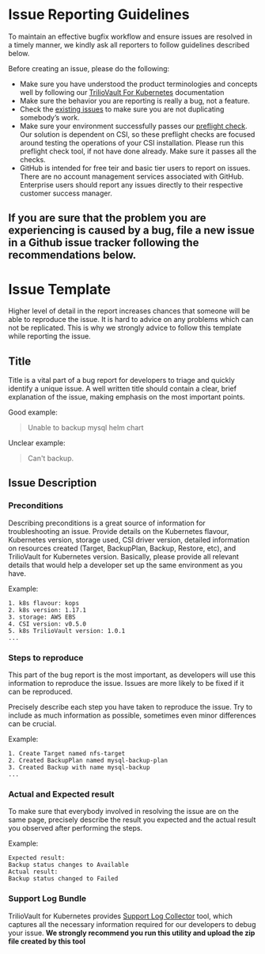 # Issue Reporting Guidelines

To maintain an effective bugfix workflow and ensure issues are resolved in a timely manner, we kindly ask all reporters to follow guidelines described below.

Before creating an issue, please do the following:

- Make sure you have understood the product terminologies and concepts well by following our [TrilioVault For Kubernetes](https://app.gitbook.com/@triliovault-trilio/s/ibm-cloud-paks/) documentation
- Make sure the behavior you are reporting is really a bug, not a feature.
-  Check the  [existing issues](https://github.com/triliovault-k8s-issues/triliovault-k8s-issues/issues)  to make sure you are not duplicating somebody’s work.
- Make sure your environment successfully passes our [preflight check](https://github.com/triliovault-k8s-issues/triliovault-k8s-issues/blob/master/tools/preflight/README.md). Our solution is dependent on CSI, so these preflight checks are focused around testing the operations of your CSI installation. Please run this preflight check tool, if not have done already. Make sure it passes all the checks.
- GitHub is intended for free teir and basic tier users to report on issues. There are no account management services associated with GitHub. Enterprise users should report any issues directly to their respective customer success manager.

If you are sure that the problem you are experiencing is caused by a bug, file a new issue in a Github issue tracker following the recommendations below.
- 
# Issue Template

Higher level of detail in the report increases chances that someone will be able to reproduce the issue. It is hard to advice on any problems which can not be replicated. This is why we strongly advice to follow this template while reporting the issue.

## Title

Title is a vital part of a bug report for developers to triage and quickly identify a unique issue. A well written title should contain a clear, brief explanation of the issue, making emphasis on the most important points.

Good example:

> Unable to backup mysql helm chart

Unclear example:

> Can't backup.

## Issue Description

### Preconditions

Describing preconditions is a great source of information for troubleshooting an issue. Provide details on the Kubernetes flavour, Kubernetes version, storage used,  CSI driver version, detailed information on resources created (Target, BackupPlan, Backup, Restore, etc), and TrilioVault for Kubernetes version. Basically, please provide all relevant details that would help a developer set up the same environment as you have.

Example:

```
1. k8s flavour: kops
2. k8s version: 1.17.1
3. storage: AWS EBS
4. CSI version: v0.5.0
5. k8s TrilioVault version: 1.0.1
...
```

### Steps to reproduce

This part of the bug report is the most important, as developers will use this information to reproduce the issue. Issues are more likely to be fixed if it can be reproduced.

Precisely describe each step you have taken to reproduce the issue. Try to include as much information as possible, sometimes even minor differences can be crucial.

Example:

```
1. Create Target named nfs-target
2. Created BackupPlan named mysql-backup-plan
3. Created Backup with name mysql-backup
...

```

### Actual and Expected result

To make sure that everybody involved in resolving the issue are on the same page, precisely describe the result you expected and the actual result you observed after performing the steps.

Example:

```
Expected result:
Backup status changes to Available
Actual result:
Backup status changed to Failed

```

### Support Log Bundle

TrilioVault for Kubernetes provides [Support Log Collector](https://github.com/triliovault-k8s-issues/triliovault-k8s-issues/blob/master/tools/log_collector/README.md) tool, which captures all the necessary information required for our developers to debug your issue. **We strongly recommend you run this utility and upload the zip file created by this tool**
